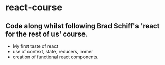 # react-course

## Code along whilst following Brad Schiff's 'react for the rest of us' course.

- My first taste of react
- use of context, state, reducers, immer
- creation of functional react components.
